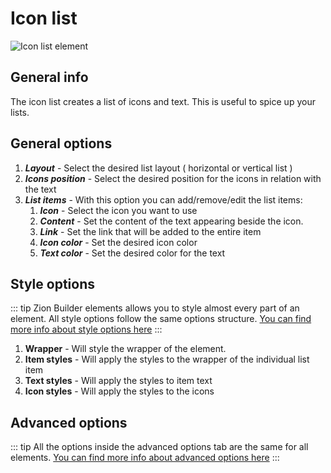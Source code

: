 # Icon list

![Icon list element](/assets/images/elements/icon-list.png)

## General info

The icon list creates a list of icons and text. This is useful to spice up your lists.

## General options

1. ***Layout*** - Select the desired list layout ( horizontal or vertical list )
2. ***Icons position*** - Select the desired position for the icons in relation with the text
3. ***List items*** - With this option you can add/remove/edit the list items:
    1. ***Icon*** - Select the icon you want to use
    2. ***Content*** - Set the content of the text appearing beside the icon.
    3. ***Link*** - Set the link that will be added to the entire item
    4. ***Icon color*** - Set the desired icon color
    5. ***Text color*** - Set the desired color for the text

## Style options

::: tip
Zion Builder elements allows you to style almost every part of an element. All style options follow the same options structure. [You can find more info about style options here](/features/element-styles)
:::

1. **Wrapper** - Will style the wrapper of the element.
2. **Item styles** - Will apply the styles to the wrapper of the individual list item
3. **Text styles** - Will apply the styles to item text
4. **Icon styles** - Will apply the styles to the icons

## Advanced options

::: tip
All the options inside the advanced options tab are the same for all elements. [You can find more info about advanced options here](/features/advanced-options)
:::
